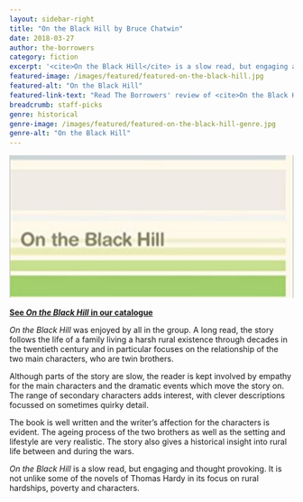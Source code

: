 ```yaml
---
layout: sidebar-right
title: "On the Black Hill by Bruce Chatwin"
date: 2018-03-27
author: the-borrowers
category: fiction
excerpt: '<cite>On the Black Hill</cite> is a slow read, but engaging and thought provoking.'
featured-image: /images/featured/featured-on-the-black-hill.jpg
featured-alt: "On the Black Hill"
featured-link-text: "Read The Borrowers' review of <cite>On the Black Hill</cite>"
breadcrumb: staff-picks
genre: historical
genre-image: /images/featured/featured-on-the-black-hill-genre.jpg
genre-alt: "On the Black Hill"
---
```


![On the Black Hill](/images/featured/featured-on-the-black-hill.jpg)

**[See <cite>On the Black Hill</cite> in our catalogue](https://suffolk.spydus.co.uk/cgi-bin/spydus.exe/ENQ/OPAC/BIBENQ?BRN=251924)**

<cite>On the Black Hill</cite> was enjoyed by all in the group. A long read, the story follows the life of a family living a harsh rural existence through decades in the twentieth century and in particular focuses on the relationship of the two main characters, who are twin brothers.

Although parts of the story are slow, the reader is kept involved by empathy for the main characters and the dramatic events which move the story on. The range of secondary characters adds interest, with clever descriptions focussed on sometimes quirky detail.

The book is well written and the writer’s affection for the characters is evident. The ageing process of the two brothers as well as the setting and lifestyle are very realistic. The story also gives a historical insight into rural life between and during the wars.

<cite>On the Black Hill</cite> is a slow read, but engaging and thought provoking. It is not unlike some of the novels of Thomas Hardy in its focus on rural hardships, poverty and characters.
